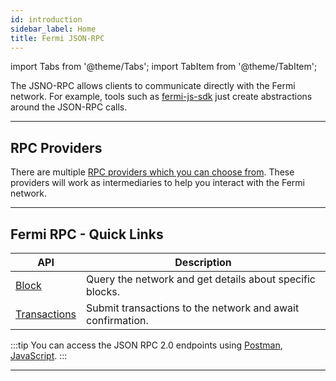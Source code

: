 ```yaml
---
id: introduction
sidebar_label: Home
title: Fermi JSON-RPC
---
```


import Tabs from '@theme/Tabs';
import TabItem from '@theme/TabItem';

The JSNO-RPC allows clients to communicate directly with the Fermi network. For example,
tools such as [fermi-js-sdk](https://github.com/fermiorg/fermi/tree/main/sdk/js/tenex) just create abstractions around the JSON-RPC calls.

<hr class="subsection" />

## RPC Providers

There are multiple [RPC providers which you can choose from](./providers.md). These providers will work as intermediaries to help you interact with the Fermi network.

<hr class="subsection" />

## Fermi RPC - Quick Links

| API                                        | Description                                                                  |
| ------------------------------------------ | ---------------------------------------------------------------------------- |
| [Block](/api/rpc/block-info)               | Query the network and get details about specific blocks.                     |
| [Transactions](/api/rpc/transactions)      | Submit transactions to the network and await confirmation.                   |

:::tip
You can access the JSON RPC 2.0 endpoints using [Postman](/api/rpc/setup#postman-setup),
[JavaScript](/api/rpc/setup#javascript-setup).
:::

<hr class="subsection" />
